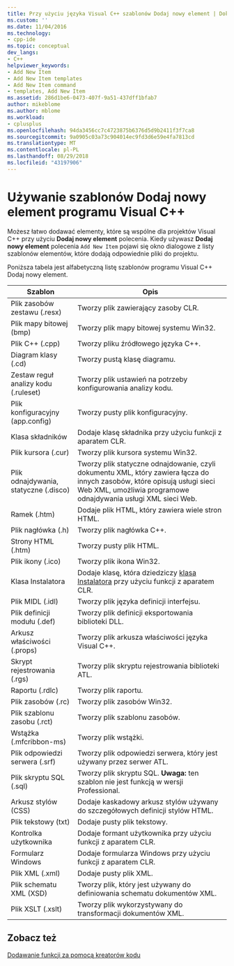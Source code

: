 ```yaml
---
title: Przy użyciu języka Visual C++ szablonów Dodaj nowy element | Dokumentacja firmy Microsoft
ms.custom: ''
ms.date: 11/04/2016
ms.technology:
- cpp-ide
ms.topic: conceptual
dev_langs:
- C++
helpviewer_keywords:
- Add New Item
- Add New Item templates
- Add New Item command
- templates, Add New Item
ms.assetid: 286d1be6-0473-407f-9a51-437dff1bfab7
author: mikeblome
ms.author: mblome
ms.workload:
- cplusplus
ms.openlocfilehash: 94da3456cc7c4723875b6376d5d9b2411f3f7ca8
ms.sourcegitcommit: 9a0905c03a73c904014ec9fd3d6e59e4fa7813cd
ms.translationtype: MT
ms.contentlocale: pl-PL
ms.lasthandoff: 08/29/2018
ms.locfileid: "43197906"
---
```

# <a name="using-visual-c-add-new-item-templates"></a>Używanie szablonów Dodaj nowy element programu Visual C++
Możesz łatwo dodawać elementy, które są wspólne dla projektów Visual C++ przy użyciu **Dodaj nowy element** polecenia. Kiedy używasz **Dodaj nowy element** polecenia `Add New Item` pojawi się okno dialogowe z listy szablonów elementów, które dodają odpowiednie pliki do projektu.  
  
 Poniższa tabela jest alfabetyczną listę szablonów programu Visual C++ Dodaj nowy element.  
  
|Szablon|Opis|  
|--------------|-----------------|  
|Plik zasobów zestawu (.resx)|Tworzy plik zawierający zasoby CLR.|  
|Plik mapy bitowej (bmp)|Tworzy plik mapy bitowej systemu Win32.|  
|Plik C++ (.cpp)|Tworzy pliku źródłowego języka C++.|  
|Diagram klasy (.cd)|Tworzy pustą klasę diagramu.|  
|Zestaw reguł analizy kodu (.ruleset)|Tworzy plik ustawień na potrzeby konfigurowania analizy kodu.|  
|Plik konfiguracyjny (app.config)|Tworzy pusty plik konfiguracyjny.|  
|Klasa składników|Dodaje klasę składnika przy użyciu funkcji z aparatem CLR.|  
|Plik kursora (.cur)|Tworzy plik kursora systemu Win32.|  
|Plik odnajdywania, statyczne (.disco)|Tworzy plik statyczne odnajdowanie, czyli dokumentu XML, który zawiera łącza do innych zasobów, które opisują usługi sieci Web XML, umożliwia programowe odnajdywania usługi XML sieci Web.|  
|Ramek (.htm)|Dodaje plik HTML, który zawiera wiele stron HTML.|  
|Plik nagłówka (.h)|Tworzy plik nagłówka C++.|  
|Strony HTML (.htm)|Tworzy pusty plik HTML.|  
|Plik ikony (.ico)|Tworzy plik ikona Win32.|  
|Klasa Instalatora|Dodaje klasę, która dziedziczy [klasa Instalatora](https://msdn.microsoft.com/library/system.configuration.install.installer.aspx) przy użyciu funkcji z aparatem CLR.|  
|Plik MIDL (.idl)|Tworzy plik języka definicji interfejsu.|  
|Plik definicji modułu (.def)|Tworzy plik definicji eksportowania biblioteki DLL.|  
|Arkusz właściwości (.props)|Tworzy plik arkusza właściwości języka Visual C++.|  
|Skrypt rejestrowania (.rgs)|Tworzy plik skryptu rejestrowania biblioteki ATL.|  
|Raportu (.rdlc)|Tworzy plik raportu.|  
|Plik zasobów (.rc)|Tworzy plik zasobów Win32.|  
|Plik szablonu zasobu (.rct)|Tworzy plik szablonu zasobów.|  
|Wstążka (.mfcribbon-ms)|Tworzy plik wstążki.|  
|Plik odpowiedzi serwera (.srf)|Tworzy plik odpowiedzi serwera, który jest używany przez serwer ATL.|  
|Plik skryptu SQL (.sql)|Tworzy plik skryptu SQL. **Uwaga:** ten szablon nie jest funkcją w wersji Professional.|  
|Arkusz stylów (CSS)|Dodaje kaskadowy arkusz stylów używany do szczegółowych definicji stylów HTML.|  
|Plik tekstowy (txt)|Dodaje pusty plik tekstowy.|  
|Kontrolka użytkownika|Dodaje formant użytkownika przy użyciu funkcji z aparatem CLR.|  
|Formularz Windows|Dodaje formularza Windows przy użyciu funkcji z aparatem CLR.|  
|Plik XML (.xml)|Dodaje pusty plik XML.|  
|Plik schematu XML (XSD)|Tworzy plik, który jest używany do definiowania schematu dokumentów XML.|  
|Plik XSLT (.xslt)|Tworzy plik wykorzystywany do transformacji dokumentów XML.|  
  
## <a name="see-also"></a>Zobacz też  
 [Dodawanie funkcji za pomocą kreatorów kodu](../ide/adding-functionality-with-code-wizards-cpp.md)